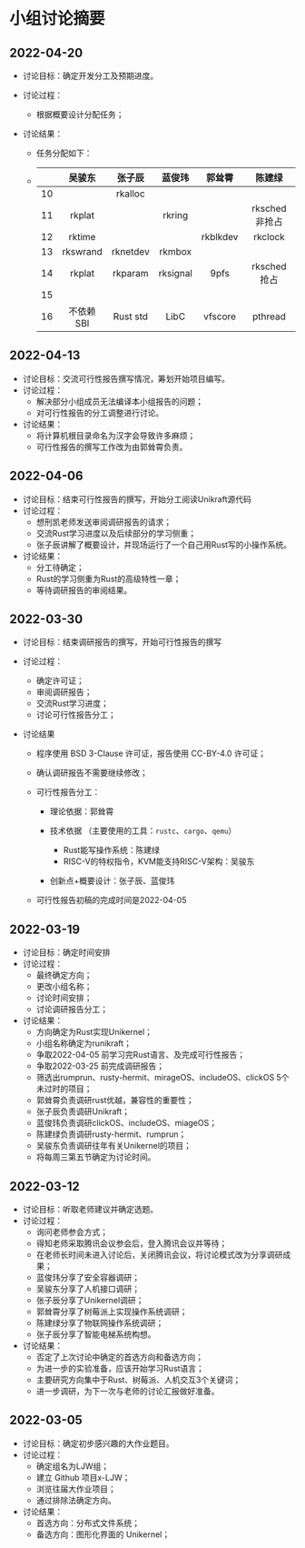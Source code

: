 # 小组讨论摘要

## 2022-04-20

- 讨论目标：确定开发分工及预期进度。

- 讨论过程：

  - 根据概要设计分配任务；

- 讨论结果：

  - 任务分配如下：

  - |      |  吴骏东   |  张子辰  |  蓝俊玮  |  郭耸霄  |    陈建绿     |
    | :--: | :-------: | :------: | :------: | :------: | :-----------: |
    |  10  |           | rkalloc  |          |          |               |
    |  11  |  rkplat   |          |  rkring  |          | rksched非抢占 |
    |  12  |  rktime   |          |          | rkblkdev |    rkclock    |
    |  13  | rkswrand  | rknetdev |  rkmbox  |          |               |
    |  14  |  rkplat   | rkparam  | rksignal |   9pfs   |  rksched抢占  |
    |  15  |           |          |          |          |               |
    |  16  | 不依赖SBI | Rust std |   LibC   | vfscore  |    pthread    |

    

## 2022-04-13

- 讨论目标：交流可行性报告撰写情况，筹划开始项目编写。
- 讨论过程：
  - 解决部分小组成员无法编译本小组报告的问题；
  - 对可行性报告的分工调整进行讨论。
- 讨论结果：
  - 将计算机根目录命名为汉字会导致许多麻烦；
  - 可行性报告的撰写工作改为由郭耸霄负责。

## 2022-04-06

- 讨论目标：结束可行性报告的撰写，开始分工阅读Unikraft源代码
- 讨论过程：
  - 想刑凯老师发送审阅调研报告的请求；
  - 交流Rust学习进度以及后续部分的学习侧重；
  - 张子辰讲解了概要设计，并现场运行了一个自己用Rust写的小操作系统。
- 讨论结果：
  - 分工待确定；
  - Rust的学习侧重为Rust的高级特性一章；
  - 等待调研报告的审阅结果。

## 2022-03-30

- 讨论目标：结束调研报告的撰写，开始可行性报告的撰写
- 讨论过程：
    - 确定许可证；
    - 审阅调研报告；
    - 交流Rust学习进度；
    - 讨论可行性报告分工；

- 讨论结果
    - 程序使用 BSD 3-Clause 许可证，报告使用 CC-BY-4.0 许可证；
    - 确认调研报告不需要继续修改；
    - 可行性报告分工：
        - 理论依据：郭耸霄
        - 技术依据 （主要使用的工具：`rustc`、`cargo`、`qemu`）
            - Rust能写操作系统：陈建绿
            - RISC-V的特权指令，KVM能支持RISC-V架构：吴骏东

        - 创新点+概要设计：张子辰、蓝俊玮

    - 可行性报告初稿的完成时间是2022-04-05


## 2022-03-19

- 讨论目标：确定时间安排
- 讨论过程：
  - 最终确定方向；
  - 更改小组名称；
  - 讨论时间安排；
  - 讨论调研报告分工；
- 讨论结果：
  - 方向确定为Rust实现Unikernel；
  - 小组名称确定为runikraft；
  - 争取2022-04-05 前学习完Rust语言、及完成可行性报告；
  - 争取2022-03-25 前完成调研报告；
  - 筛选出rumprun、rusty-hermit、mirageOS、includeOS、clickOS 5个未过时的项目；
  - 郭耸霄负责调研rust优越，兼容性的重要性；
  - 张子辰负责调研Unikraft；
  - 蓝俊玮负责调研clickOS、includeOS、miageOS；
  - 陈建绿负责调研rusty-hermit、rumprun；
  - 吴骏东负责调研往年有关Unikernel的项目；
  - 将每周三第五节确定为讨论时间。

## 2022-03-12

- 讨论目标：听取老师建议并确定选题。
- 讨论过程：
  - 询问老师参会方式；
  - 得知老师采取腾讯会议参会后，登入腾讯会议并等待；
  - 在老师长时间未进入讨论后，关闭腾讯会议，将讨论模式改为分享调研成果；
  - 蓝俊玮分享了安全容器调研；
  - 吴骏东分享了人机接口调研；
  - 张子辰分享了Unikernel调研；
  - 郭耸霄分享了树莓派上实现操作系统调研；
  - 陈建绿分享了物联网操作系统调研；
  - 张子辰分享了智能电梯系统构想。
- 讨论结果：
  - 否定了上次讨论中确定的首选方向和备选方向；
  - 为进一步的实验准备，应该开始学习Rust语言；
  - 主要研究方向集中于Rust、树莓派、人机交互3个关键词；
  - 进一步调研，为下一次与老师的讨论汇报做好准备。

## 2022-03-05

- 讨论目标：确定初步感兴趣的大作业题目。
- 讨论过程：
  - 确定组名为LJW组；
  - 建立 Github 项目x-LJW；
  - 浏览往届大作业项目；
  - 通过排除法确定方向。
- 讨论结果：
  - 首选方向：分布式文件系统；
  - 备选方向：图形化界面的 Unikernel；
